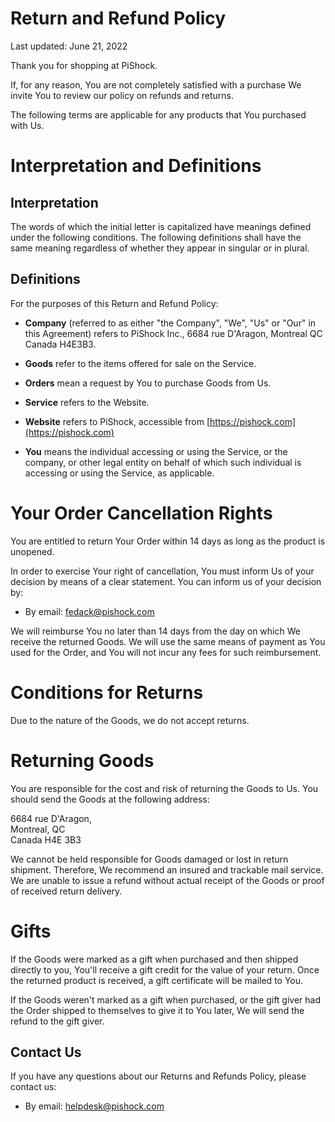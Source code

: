 # Return and Refund Policy

Last updated: June 21, 2022


Thank you for shopping at PiShock.


If, for any reason, You are not completely satisfied with a purchase We invite You to review our policy on refunds and returns. 

The following terms are applicable for any products that You purchased with Us.

# Interpretation and Definitions

## Interpretation

The words of which the initial letter is capitalized have meanings defined under the following conditions. The following definitions shall have the same meaning regardless of whether they appear in singular or in plural.

## Definitions

For the purposes of this Return and Refund Policy:


- __Company__ (referred to as either "the Company", "We", "Us" or "Our" in this Agreement) refers to PiShock Inc., 6684 rue D&#39;Aragon, Montreal QC Canada H4E3B3.
- __Goods__ refer to the items offered for sale on the Service.
- __Orders__ mean a request by You to purchase Goods from Us.

- __Service__ refers to the Website.

- __Website__ refers to PiShock, accessible from [https://pishock.com](https://pishock.com)
- __You__ means the individual accessing or using the Service, or the company, or other legal entity on behalf of which such individual is accessing or using the Service, as applicable.

# Your Order Cancellation Rights

You are entitled to return Your Order within 14 days as long as the product is unopened.

In order to exercise Your right of cancellation, You must inform Us of your decision by means of a clear statement. You can inform us of your decision by:


- By email: fedack@pishock.com





We will reimburse You no later than 14 days from the day on which We receive the returned Goods. We will use the same means of payment as You used for the Order, and You will not incur any fees for such reimbursement.

# Conditions for Returns

Due to the nature of the Goods, we do not accept returns.

# Returning Goods

You are responsible for the cost and risk of returning the Goods to Us. You should send the Goods at the following address:

6684 rue D&#39;Aragon,  
Montreal, QC  
Canada H4E 3B3

We cannot be held responsible for Goods damaged or lost in return shipment. Therefore, We recommend an insured and trackable mail service. We are unable to issue a refund without actual receipt of the Goods or proof of received return delivery.



# Gifts

If the Goods were marked as a gift when purchased and then shipped directly to you, You'll receive a gift credit for the value of your return. Once the returned product is received, a gift certificate will be mailed to You.

If the Goods weren't marked as a gift when purchased, or the gift giver had the Order shipped to themselves to give it to You later, We will send the refund to the gift giver.

## Contact Us

If you have any questions about our Returns and Refunds Policy, please contact us:


- By email: helpdesk@pishock.com
